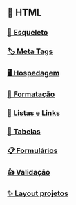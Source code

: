 ## 📄 HTML

### [🦴 Esqueleto](esqueleto)

### [🏷️ Meta Tags](meta-tags)

### [🖥️ Hospedagem](hospedagem)

### [📐 Formatação](formatacao)

### [🔗 Listas e Links](lista-e-links)

### [📌 Tabelas](tabelas)

### [📋 Formulários](formulario)

### [👍 Validação](validacao)

### [✨ Layout projetos](layouts)